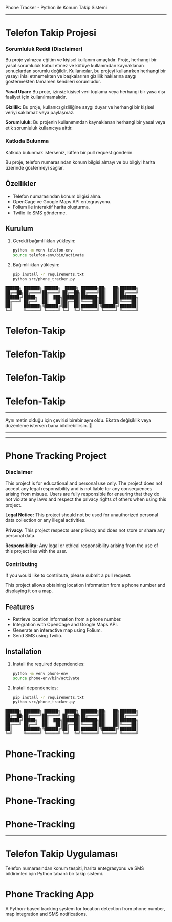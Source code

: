 Phone Tracker - Python ile Konum Takip Sistemi

---

# **Telefon Takip Projesi**  

### **Sorumluluk Reddi (Disclaimer)**  
Bu proje yalnızca eğitim ve kişisel kullanım amaçlıdır. Proje, herhangi bir yasal sorumluluk kabul etmez ve kötüye kullanımdan kaynaklanan sonuçlardan sorumlu değildir. Kullanıcılar, bu projeyi kullanırken herhangi bir yasayı ihlal etmemekten ve başkalarının gizlilik haklarına saygı göstermekten tamamen kendileri sorumludur.  

**Yasal Uyarı:** Bu proje, izinsiz kişisel veri toplama veya herhangi bir yasa dışı faaliyet için kullanılmamalıdır.  

**Gizlilik:** Bu proje, kullanıcı gizliliğine saygı duyar ve herhangi bir kişisel veriyi saklamaz veya paylaşmaz.  

**Sorumluluk:** Bu projenin kullanımından kaynaklanan herhangi bir yasal veya etik sorumluluk kullanıcıya aittir.  

### **Katkıda Bulunma**  
Katkıda bulunmak isterseniz, lütfen bir pull request gönderin.  

Bu proje, telefon numarasından konum bilgisi almayı ve bu bilgiyi harita üzerinde göstermeyi sağlar.  

## **Özellikler**  
- Telefon numarasından konum bilgisi alma.  
- OpenCage ve Google Maps API entegrasyonu.  
- Folium ile interaktif harita oluşturma.  
- Twilio ile SMS gönderme.  

## **Kurulum**  

1. Gerekli bağımlılıkları yükleyin:  
   ```sh
   python -m venv telefon-env
   source telefon-env/bin/activate
   ```  
2. Bağımlılıkları yükleyin:  
   ```sh
   pip install -r requirements.txt
   python src/phone_tracker.py
   ```  

```
██████╗ ███████╗ ██████╗  █████╗ ███████╗██╗   ██╗███████╗
██╔══██╗██╔════╝██╔════╝ ██╔══██╗██╔════╝██║   ██║██╔════╝
██████╔╝█████╗  ██║  ███╗███████║███████╗██║   ██║███████╗
██╔═══╝ ██╔══╝  ██║   ██║██╔══██║╚════██║██║   ██║╚════██║
██║     ███████╗╚██████╔╝██║  ██║███████║╚██████╔╝███████║
╚═╝     ╚══════╝ ╚═════╝ ╚═╝  ╚═╝╚══════╝ ╚═════╝ ╚══════╝
```

# **Telefon-Takip**  
# **Telefon-Takip**  
# **Telefon-Takip**  
# **Telefon-Takip**  

---

Aynı metin olduğu için çevirisi birebir aynı oldu. Ekstra değişiklik veya düzenleme istersen bana bildirebilirsin. 🚀

***************************************************************

---

# **Phone Tracking Project**  

### **Disclaimer**  
This project is for educational and personal use only. The project does not accept any legal responsibility and is not liable for any consequences arising from misuse. Users are fully responsible for ensuring that they do not violate any laws and respect the privacy rights of others when using this project.  

**Legal Notice:** This project should not be used for unauthorized personal data collection or any illegal activities.  

**Privacy:** This project respects user privacy and does not store or share any personal data.  

**Responsibility:** Any legal or ethical responsibility arising from the use of this project lies with the user.  

### **Contributing**  
If you would like to contribute, please submit a pull request.  

This project allows obtaining location information from a phone number and displaying it on a map.  

## **Features**  
- Retrieve location information from a phone number.  
- Integration with OpenCage and Google Maps API.  
- Generate an interactive map using Folium.  
- Send SMS using Twilio.  

## **Installation**  

1. Install the required dependencies:  
   ```sh
   python -m venv phone-env
   source phone-env/bin/activate
   ```  
2. Install dependencies:  
   ```sh
   pip install -r requirements.txt
   python src/phone_tracker.py
   ```  

```
██████╗ ███████╗ ██████╗  █████╗ ███████╗██╗   ██╗███████╗
██╔══██╗██╔════╝██╔════╝ ██╔══██╗██╔════╝██║   ██║██╔════╝
██████╔╝█████╗  ██║  ███╗███████║███████╗██║   ██║███████╗
██╔═══╝ ██╔══╝  ██║   ██║██╔══██║╚════██║██║   ██║╚════██║
██║     ███████╗╚██████╔╝██║  ██║███████║╚██████╔╝███████║
╚═╝     ╚══════╝ ╚═════╝ ╚═╝  ╚═╝╚══════╝ ╚═════╝ ╚══════╝
```

# **Phone-Tracking**  
# **Phone-Tracking**  
# **Phone-Tracking**  
# **Phone-Tracking**  

---

# Telefon Takip Uygulaması  
Telefon numarasından konum tespiti, harita entegrasyonu ve SMS bildirimleri için Python tabanlı bir takip sistemi.  
# Phone Tracking App
A Python-based tracking system for location detection from phone number, map integration and SMS notifications.
